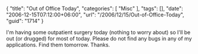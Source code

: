 {
	"title": "Out of Office Today",
	"categories": [
		"Misc"
	],
	"tags": [],
	"date": "2006-12-15T07:12:00+06:00",
	"url": "/2006/12/15/Out-of-Office-Today",
	"guid": "1714"
}

I'm having some outpatient surgery today (nothing to worry about) so I'll be out (or drugged) for most of today. Please do not find any bugs in any of my applications. Find them tomorrow. Thanks.